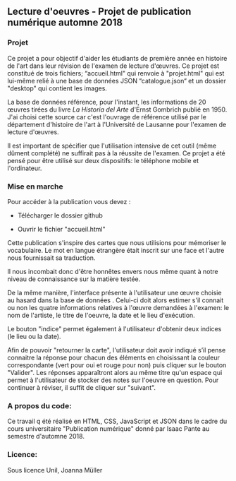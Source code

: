 ## Lecture d'oeuvres - Projet de publication numérique automne 2018

### Projet
    
Ce projet a pour objectif d'aider les étudiants de première année en histoire de l'art dans leur révision de l'examen de lecture d'œuvres. Ce projet est constitué de trois fichiers; “accueil.html" qui renvoie à "projet.html" qui est lui-même relié à une base de données JSON “catalogue.json“ et un dossier "desktop" qui contient les images.

La base de données référence, pour l'instant, les informations  de 20 œuvres tirées du livre *La Historia del Arte* d'Ernst Gombrich publié en 1950. J'ai choisi cette source car c'est l'ouvrage de référence utilisé par le département d'histoire de l'art à l'Université de Lausanne pour l'examen de lecture d'œuvres.

Il est important de spécifier que l'utilisation intensive de cet outil (même dûment complété) ne suffirait pas à la réussite de l'examen.
Ce projet a été pensé pour être utilisé sur deux dispositifs: le téléphone mobile et l'ordinateur. 
        
### Mise en marche

Pour accéder à la publication vous devez :

- Télécharger le dossier github

- Ouvrir le fichier "accueil.html"

Cette publication s'inspire des cartes que nous utilisions pour mémoriser le vocabulaire. Le mot en langue étrangère était inscrit sur une face et l'autre nous fournissait sa traduction.

Il nous incombait donc d'être honnêtes envers nous même quant à notre niveau de connaissance sur la matière testée.
 
De la même manière, l'interface présente à l'utilisateur une œuvre choisie au hasard dans la base de données . 
Celui-ci doit alors estimer s'il connait ou non les quatre informations relatives à l'œuvre demandées à l'examen: le nom de l'artiste, le titre de l'oeuvre, la date et le lieu d'exécution.

Le bouton "indice" permet également à l'utilisateur d'obtenir deux indices (le lieu ou la date).

Afin de pouvoir "retourner la carte", l'utilisateur doit avoir indiqué s’il pense connaitre la réponse pour chacun des éléments en choisissant la couleur correspondante (vert pour oui et rouge pour non) puis cliquer sur le bouton "Valider".
Les réponses apparaîtront alors au même titre qu'un espace qui permet à l'utilisateur de stocker des notes sur l'oeuvre en question.
Pour continuer à réviser, il suffit de cliquer sur "suivant".
### A propos du code:

Ce travail q été réalisé en HTML, CSS, JavaScript et JSON dans le cadre du cours universitaire "Publication numérique" donné par Isaac Pante au semestre d'automne 2018. 

### Licence:

Sous licence Unil, Joanna Müller
